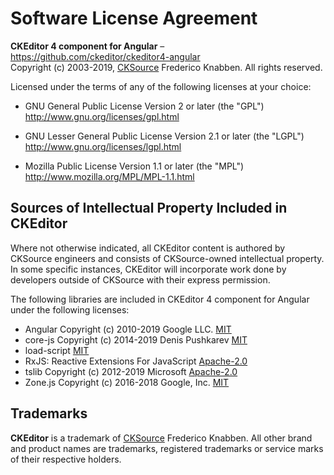 Software License Agreement
==========================

**CKEditor 4 component for Angular** – https://github.com/ckeditor/ckeditor4-angular <br>
Copyright (c) 2003-2019, [CKSource](http://cksource.com) Frederico Knabben. All rights reserved.

Licensed under the terms of any of the following licenses at your
choice:

- GNU General Public License Version 2 or later (the "GPL")
  http://www.gnu.org/licenses/gpl.html

- GNU Lesser General Public License Version 2.1 or later (the "LGPL")
  http://www.gnu.org/licenses/lgpl.html

- Mozilla Public License Version 1.1 or later (the "MPL")
  http://www.mozilla.org/MPL/MPL-1.1.html

Sources of Intellectual Property Included in CKEditor
-----------------------------------------------------

Where not otherwise indicated, all CKEditor content is authored by CKSource engineers and consists of CKSource-owned intellectual property. In some specific instances, CKEditor will incorporate work done by developers outside of CKSource with their express permission.

The following libraries are included in CKEditor 4 component for Angular under the following licenses:

- Angular Copyright (c) 2010-2019 Google LLC. [MIT](http://angular.io/license)
- core-js Copyright (c) 2014-2019 Denis Pushkarev [MIT](https://github.com/zloirock/core-js/blob/master/LICENSE)
- load-script [MIT](https://github.com/eldargab/load-script#license)
- RxJS: Reactive Extensions For JavaScript [Apache-2.0](https://github.com/ReactiveX/rxjs/blob/master/LICENSE.txt)
- tslib Copyright (c) 2012-2019 Microsoft [Apache-2.0](https://github.com/Microsoft/tslib/blob/master/LICENSE.txt)
- Zone.js Copyright (c) 2016-2018 Google, Inc. [MIT](https://github.com/angular/zone.js/blob/master/LICENSE)

Trademarks
----------

**CKEditor** is a trademark of [CKSource](http://cksource.com) Frederico Knabben. All other brand and product names are trademarks, registered trademarks or service marks of their respective holders.
